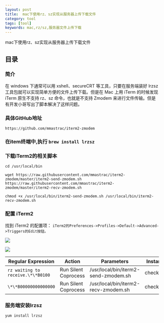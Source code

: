 ```yaml
---
layout: post
title:  mac下使用rz、sz实现从服务器上传下载文件
category: tool 
tags: [tool]
keywords: mac,rz/sz,服务器文件上传下载
---
```


mac下使用rz、sz实现从服务器上传下载文件

## 目录

### 简介
在 windows 下通常可以用 xshell、secureCRT 等工具，只要在服务端装好 lrzsz 工具包就可以实现简单方便的文件上传下载。但是在 Mac 上用 iTerm 的时候发现 iTerm 原生不支持  rz、sz 命令，也就是不支持 Zmodem 来进行文件传输。但是有开发小哥写出了脚本解决了这样问题。

### 具体GitHub地址
```
https://github.com/mmastrac/iterm2-zmodem
```

### 在item终端中,执行 `brew install lrzsz`

### 下载iTerm2的相关脚本

```
cd /usr/local/bin

wget https://raw.githubusercontent.com/mmastrac/iterm2-zmodem/master/iterm2-send-zmodem.sh https://raw.githubusercontent.com/mmastrac/iterm2-zmodem/master/iterm2-recv-zmodem.sh

chmod +x /usr/local/bin/iterm2-send-zmodem.sh /usr/local/bin/iterm2-recv-zmodem.sh
```

###  配置 iTerm2
找到 iTerm2 的配置项：
`iTerm2的Preferences->Profiles->Default->Advanced->Triggers的Edit按钮。`

![](https://static.studytime.xin/image/articles/spring-boot20190824225931.png)

![](https://static.studytime.xin/image/articles/spring-boot20190824230050.png)

| Regular Expression | Action | Parameters | Instant |
| --- | --- | --- | --- |
| `rz waiting to receive.\*\*B0100` | Run Silent Coprocess | /usr/local/bin/iterm2-send-zmodem.sh | checked |
| `\*\*B00000000000000` | Run Silent Coprocess | /usr/local/bin/iterm2-recv-zmodem.sh | checked |

### 服务端安装lrzsz
```
yum install lrzsz
```






